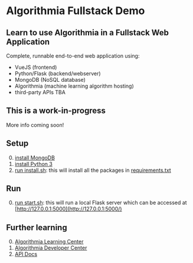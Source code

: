 # Algorithmia Fullstack Demo

## Learn to use Algorithmia in a Fullstack Web Application

Complete, runnable end-to-end web application using:
 - VueJS (frontend)
 - Python/Flask (backend/webserver)
 - MongoDB (NoSQL database)
 - Algorithmia (machine learning algorithm hosting)
 - third-party APIs TBA

## This is a work-in-progress

More info coming soon!

## Setup

0. [install MongoDB](https://docs.mongodb.com/manual/installation/#mongodb-community-edition-installation-tutorials)
0. [install Python 3](https://www.python.org/downloads/)
0. [run install.sh](install.sh): this will install all the packages in [requirements.txt](requirements.txt)

## Run

0. [run start.sh](start.sh): this will run a local Flask server which can be accessed at [http://127.0.0.1:5000](http://127.0.0.1:5000/)

## Further learning

0. [Algorithmia Learning Center](https://learn.algorithmia.com/)
0. [Algorithmia Developer Center](http://developers.algorithmia.com)
0. [API Docs](http://docs.algorithmia.com/)
